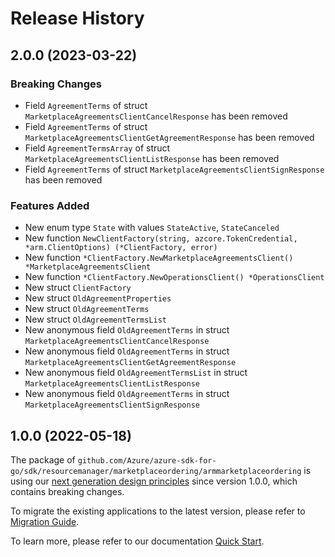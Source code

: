 # Release History

## 2.0.0 (2023-03-22)
### Breaking Changes

- Field `AgreementTerms` of struct `MarketplaceAgreementsClientCancelResponse` has been removed
- Field `AgreementTerms` of struct `MarketplaceAgreementsClientGetAgreementResponse` has been removed
- Field `AgreementTermsArray` of struct `MarketplaceAgreementsClientListResponse` has been removed
- Field `AgreementTerms` of struct `MarketplaceAgreementsClientSignResponse` has been removed

### Features Added

- New enum type `State` with values `StateActive`, `StateCanceled`
- New function `NewClientFactory(string, azcore.TokenCredential, *arm.ClientOptions) (*ClientFactory, error)`
- New function `*ClientFactory.NewMarketplaceAgreementsClient() *MarketplaceAgreementsClient`
- New function `*ClientFactory.NewOperationsClient() *OperationsClient`
- New struct `ClientFactory`
- New struct `OldAgreementProperties`
- New struct `OldAgreementTerms`
- New struct `OldAgreementTermsList`
- New anonymous field `OldAgreementTerms` in struct `MarketplaceAgreementsClientCancelResponse`
- New anonymous field `OldAgreementTerms` in struct `MarketplaceAgreementsClientGetAgreementResponse`
- New anonymous field `OldAgreementTermsList` in struct `MarketplaceAgreementsClientListResponse`
- New anonymous field `OldAgreementTerms` in struct `MarketplaceAgreementsClientSignResponse`


## 1.0.0 (2022-05-18)

The package of `github.com/Azure/azure-sdk-for-go/sdk/resourcemanager/marketplaceordering/armmarketplaceordering` is using our [next generation design principles](https://azure.github.io/azure-sdk/general_introduction.html) since version 1.0.0, which contains breaking changes.

To migrate the existing applications to the latest version, please refer to [Migration Guide](https://aka.ms/azsdk/go/mgmt/migration).

To learn more, please refer to our documentation [Quick Start](https://aka.ms/azsdk/go/mgmt).